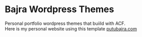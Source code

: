 <h1>Bajra Wordpress Themes</h1>
<p>Personal portfolio wordpress themes that buiild with ACF.<br>Here is my personal website using this template <a href="https://putubajra.com/">putubajra.com</a></p>
